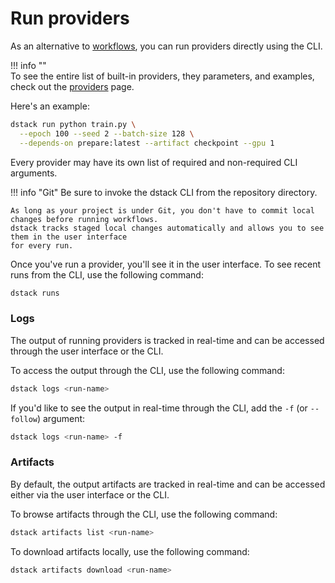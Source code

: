# Run providers

As an alternative to [workflows](workflows), you can run providers directly using the CLI.

!!! info ""    
    To see the entire list of built-in providers, they parameters, and examples, check out the [providers](https://github.com/dstackai/dstack/tree/master/providers#readme) page.

Here's an example: 

```bash
dstack run python train.py \
  --epoch 100 --seed 2 --batch-size 128 \
  --depends-on prepare:latest --artifact checkpoint --gpu 1 
```

Every provider may have its own list of required and non-required CLI arguments.

!!! info "Git"
    Be sure to invoke the dstack CLI from the repository directory.

    As long as your project is under Git, you don't have to commit local changes before running workflows.
    dstack tracks staged local changes automatically and allows you to see them in the user interface
    for every run.

Once you've run a provider, you'll see it in the user interface. 
To see recent runs from the CLI, use the following command:

```bash
dstack runs
```

[//]: # (TODO: Show a screennshot of repo diff)

[//]: # (TODO: Tell about statuses)

[//]: # (TODO: Tell about availability issues)

[//]: # (TODO: Provide mode provider examples)

### Logs

The output of running providers is tracked in real-time and can be accessed through the user interface
or the CLI.

To access the output through the CLI, use the following command:

```bash
dstack logs <run-name>
```

If you'd like to see the output in real-time through the CLI, add the `-f` (or `--follow`) argument:

```bash
dstack logs <run-name> -f
```

### Artifacts

By default, the output artifacts are tracked in real-time and can be accessed either via the user interface
or the CLI.

To browse artifacts through the CLI, use the following command:

```bash
dstack artifacts list <run-name>
```

To download artifacts locally, use the following command:

```bash
dstack artifacts download <run-name>
```

[//]: # (TODO: Add screenshots)

[//]: # (TODO: Tell about stopping and restarting workflows)

[//]: # (TODO: Add a link to the CLI reference)

[//]: # (TODO: Add a link to Providers Reference)
